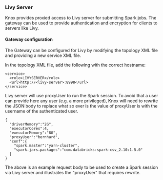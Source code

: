 <!---
   Licensed to the Apache Software Foundation (ASF) under one or more
   contributor license agreements.  See the NOTICE file distributed with
   this work for additional information regarding copyright ownership.
   The ASF licenses this file to You under the Apache License, Version 2.0
   (the "License"); you may not use this file except in compliance with
   the License.  You may obtain a copy of the License at

       https://www.apache.org/licenses/LICENSE-2.0

   Unless required by applicable law or agreed to in writing, software
   distributed under the License is distributed on an "AS IS" BASIS,
   WITHOUT WARRANTIES OR CONDITIONS OF ANY KIND, either express or implied.
   See the License for the specific language governing permissions and
   limitations under the License.
--->

### Livy Server ###

Knox provides proxied access to Livy server for submitting Spark jobs.
The gateway can be used to provide authentication and encryption for clients to
servers like Livy.

#### Gateway configuration ####

The Gateway can be configured for Livy by modifying the topology XML file
and providing a new service XML file.

In the topology XML file, add the following with the correct hostname:

    <service>
      <role>LIVYSERVER</role>
      <url>http://<livy-server>:8998</url>
    </service>

Livy server will use proxyUser to run the Spark session. To avoid that a user can 
provide here any user (e.g. a more privileged), Knox will need to rewrite the 
JSON body to replace what so ever is the value of proxyUser is with the username of
the authenticated user.

    {  
      "driverMemory":"2G",
      "executorCores":4,
      "executorMemory":"8G",
      "proxyUser":"bernhard",
      "conf":{  
        "spark.master":"yarn-cluster",
        "spark.jars.packages":"com.databricks:spark-csv_2.10:1.5.0"
      }
    } 

The above is an example request body to be used to create a Spark session via Livy server and illustrates the "proxyUser" that requires rewrite.
